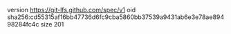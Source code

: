 version https://git-lfs.github.com/spec/v1
oid sha256:cd55315af16bb47736d6fc9cba5860bb37539a9431ab6e3e78ae89498284fc4c
size 201
